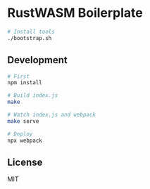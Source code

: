 # RustWASM Boilerplate

```bash
# Install tools
./bootstrap.sh
```

## Development

```bash
# First
npm install

# Build index.js
make

# Watch index.js and webpack
make serve

# Deploy
npx webpack
```

## License

MIT

